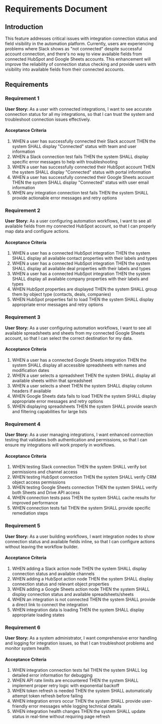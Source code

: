 # Requirements Document

## Introduction

This feature addresses critical issues with integration connection status and field visibility in the automation platform. Currently, users are experiencing problems where Slack shows as "not connected" despite successful account connection, and there's no way to view available fields from connected HubSpot and Google Sheets accounts. This enhancement will improve the reliability of connection status checking and provide users with visibility into available fields from their connected accounts.

## Requirements

### Requirement 1

**User Story:** As a user with connected integrations, I want to see accurate connection status for all my integrations, so that I can trust the system and troubleshoot connection issues effectively.

#### Acceptance Criteria

1. WHEN a user has successfully connected their Slack account THEN the system SHALL display "Connected" status with team and user information
2. WHEN a Slack connection test fails THEN the system SHALL display specific error messages to help with troubleshooting
3. WHEN a user has successfully connected their HubSpot account THEN the system SHALL display "Connected" status with portal information
4. WHEN a user has successfully connected their Google Sheets account THEN the system SHALL display "Connected" status with user email information
5. WHEN any integration connection test fails THEN the system SHALL provide actionable error messages and retry options

### Requirement 2

**User Story:** As a user configuring automation workflows, I want to see all available fields from my connected HubSpot account, so that I can properly map data and configure actions.

#### Acceptance Criteria

1. WHEN a user has a connected HubSpot integration THEN the system SHALL display all available contact properties with their labels and types
2. WHEN a user has a connected HubSpot integration THEN the system SHALL display all available deal properties with their labels and types
3. WHEN a user has a connected HubSpot integration THEN the system SHALL display all available company properties with their labels and types
4. WHEN HubSpot properties are displayed THEN the system SHALL group them by object type (contacts, deals, companies)
5. WHEN HubSpot properties fail to load THEN the system SHALL display appropriate error messages and retry options

### Requirement 3

**User Story:** As a user configuring automation workflows, I want to see all available spreadsheets and sheets from my connected Google Sheets account, so that I can select the correct destination for my data.

#### Acceptance Criteria

1. WHEN a user has a connected Google Sheets integration THEN the system SHALL display all accessible spreadsheets with names and modification dates
2. WHEN a user selects a spreadsheet THEN the system SHALL display all available sheets within that spreadsheet
3. WHEN a user selects a sheet THEN the system SHALL display column headers if available
4. WHEN Google Sheets data fails to load THEN the system SHALL display appropriate error messages and retry options
5. WHEN displaying spreadsheets THEN the system SHALL provide search and filtering capabilities for large lists

### Requirement 4

**User Story:** As a user managing integrations, I want enhanced connection testing that validates both authentication and permissions, so that I can ensure my integrations will work properly in workflows.

#### Acceptance Criteria

1. WHEN testing Slack connection THEN the system SHALL verify bot permissions and channel access
2. WHEN testing HubSpot connection THEN the system SHALL verify CRM object access permissions
3. WHEN testing Google Sheets connection THEN the system SHALL verify both Sheets and Drive API access
4. WHEN connection tests pass THEN the system SHALL cache results for improved performance
5. WHEN connection tests fail THEN the system SHALL provide specific remediation steps

### Requirement 5

**User Story:** As a user building workflows, I want integration nodes to show connection status and available fields inline, so that I can configure actions without leaving the workflow builder.

#### Acceptance Criteria

1. WHEN adding a Slack action node THEN the system SHALL display connection status and available channels
2. WHEN adding a HubSpot action node THEN the system SHALL display connection status and relevant object properties
3. WHEN adding a Google Sheets action node THEN the system SHALL display connection status and available spreadsheets/sheets
4. WHEN an integration is not connected THEN the system SHALL provide a direct link to connect the integration
5. WHEN integration data is loading THEN the system SHALL display appropriate loading states

### Requirement 6

**User Story:** As a system administrator, I want comprehensive error handling and logging for integration issues, so that I can troubleshoot problems and monitor system health.

#### Acceptance Criteria

1. WHEN integration connection tests fail THEN the system SHALL log detailed error information for debugging
2. WHEN API rate limits are encountered THEN the system SHALL implement proper retry logic with exponential backoff
3. WHEN token refresh is needed THEN the system SHALL automatically attempt token refresh before failing
4. WHEN integration errors occur THEN the system SHALL provide user-friendly error messages while logging technical details
5. WHEN integration health changes THEN the system SHALL update status in real-time without requiring page refresh
